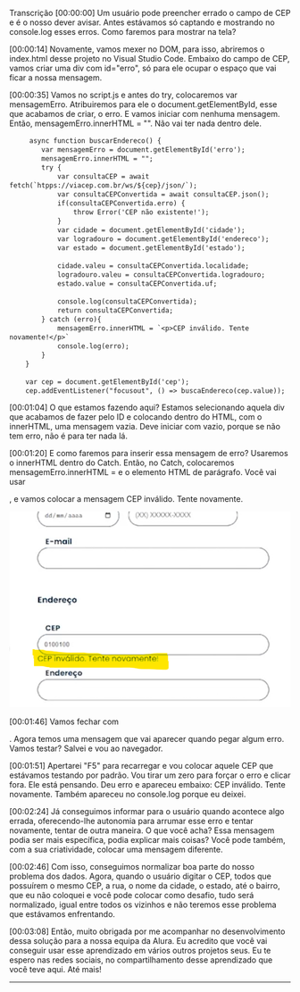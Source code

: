 Transcrição
[00:00:00] Um usuário pode preencher errado o campo de CEP e é o nosso dever avisar. Antes estávamos só captando e mostrando no console.log esses erros. Como faremos para mostrar na tela?

[00:00:14] Novamente, vamos mexer no DOM, para isso, abriremos o index.html desse projeto no Visual Studio Code. Embaixo do campo de CEP, vamos criar uma div com id="erro", só para ele ocupar o espaço que vai ficar a nossa mensagem.

[00:00:35] Vamos no script.js e antes do try, colocaremos var mensagemErro. Atribuiremos para ele o document.getElementById, esse que acabamos de criar, o erro. E vamos iniciar com nenhuma mensagem. Então, mensagemErro.innerHTML = "". Não vai ter nada dentro dele.

```
     async function buscarEndereco() {
        var mensagemErro = document.getElementById('erro');
        mensagemErro.innerHTML = "";
        try {
            var consultaCEP = await fetch(`htpps://viacep.com.br/ws/${cep}/json/`);
            var consultaCEPConvertida = await consultaCEP.json();
            if(consultaCEPConvertida.erro) {
                throw Error('CEP não existente!');
            }
            var cidade = document.getElementById('cidade');
            var logradouro = document.getElementById('endereco');
            var estado = document.getElementById('estado');

            cidade.valeu = consultaCEPConvertida.localidade;
            logradouro.valeu = consultaCEPConvertida.logradouro;
            estado.value = consultaCEPConvertida.uf;

            console.log(consultaCEPConvertida);
            return consultaCEPConvertida;
        } catch (erro){
            mensagemErro.innerHTML = `<p>CEP inválido. Tente novamente!</p>`
            console.log(erro); 
        }
    }

    var cep = document.getElementById('cep');
    cep.addEventListener("focusout", () => buscaEndereco(cep.value));    
```

[00:01:04] O que estamos fazendo aqui? Estamos selecionando aquela div que acabamos de fazer pelo ID e colocando dentro do HTML, com o innerHTML, uma mensagem vazia. Deve iniciar com vazio, porque se não tem erro, não é para ter nada lá.

[00:01:20] E como faremos para inserir essa mensagem de erro? Usaremos o innerHTML dentro do Catch. Então, no Catch, colocaremos mensagemErro.innerHTML = e o elemento HTML de parágrafo. Você vai usar <p>, e vamos colocar a mensagem CEP inválido. Tente novamente.

![mensagem de erro](/img/cepInvalido.png)

[00:01:46] Vamos fechar com </p>. Agora temos uma mensagem que vai aparecer quando pegar algum erro. Vamos testar? Salvei e vou ao navegador.

[00:01:51] Apertarei "F5" para recarregar e vou colocar aquele CEP que estávamos testando por padrão. Vou tirar um zero para forçar o erro e clicar fora. Ele está pensando. Deu erro e apareceu embaixo: CEP inválido. Tente novamente. Também apareceu no console.log porque eu deixei.

[00:02:24] Já conseguimos informar para o usuário quando acontece algo errada, oferecendo-lhe autonomia para arrumar esse erro e tentar novamente, tentar de outra maneira. O que você acha? Essa mensagem podia ser mais específica, podia explicar mais coisas? Você pode também, com a sua criatividade, colocar uma mensagem diferente.

[00:02:46] Com isso, conseguimos normalizar boa parte do nosso problema dos dados. Agora, quando o usuário digitar o CEP, todos que possuírem o mesmo CEP, a rua, o nome da cidade, o estado, até o bairro, que eu não coloquei e você pode colocar como desafio, tudo será normalizado, igual entre todos os vizinhos e não teremos esse problema que estávamos enfrentando.

[00:03:08] Então, muito obrigada por me acompanhar no desenvolvimento dessa solução para a nossa equipa da Alura. Eu acredito que você vai conseguir usar esse aprendizado em vários outros projetos seus. Eu te espero nas redes sociais, no compartilhamento desse aprendizado que você teve aqui. Até mais!
___

